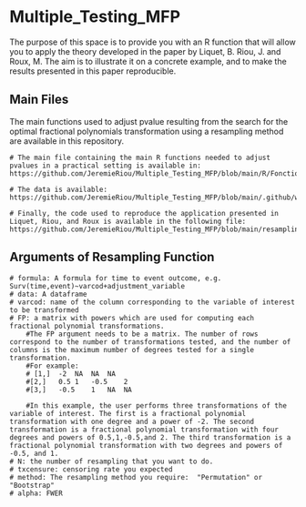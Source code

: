 # Multiple_Testing_MFP
The purpose of this space is to provide you with an R function that will allow you to apply the theory developed in the paper by Liquet, B. Riou, J. and Roux, M. The aim is to illustrate it on a concrete example, and to make the results presented in this paper reproducible.


## Main Files
The main functions used to adjust pvalue resulting from the search for the optimal fractional polynomials transformation using a resampling method are available in this repository.

    # The main file containing the main R functions needed to adjust pvalues in a practical setting is available in:
    https://github.com/JeremieRiou/Multiple_Testing_MFP/blob/main/R/Fonctions_MFP.R
    
    # The data is available:  https://github.com/JeremieRiou/Multiple_Testing_MFP/blob/main/.github/worflows/MPNmultistate(2).Rdata
    
    # Finally, the code used to reproduce the application presented in Liquet, Riou, and Roux is available in the following file:
    https://github.com/JeremieRiou/Multiple_Testing_MFP/blob/main/resampling_MFP.R 


## Arguments of Resampling Function
    # formula: A formula for time to event outcome, e.g. Surv(time,event)~varcod+adjustment_variable
    # data: A dataframe 
    # varcod: name of the column corresponding to the variable of interest to be transformed
    # FP: a matrix with powers which are used for computing each fractional polynomial transformations. 
        #The FP argument needs to be a matrix. The number of rows correspond to the number of transformations tested, and the number of columns is the maximum number of degrees tested for a single transformation.
        #For example:
        # [1,]	-2	NA	NA	NA
        #[2,]	0.5	1	-0.5	2
        #[3,]	-0.5	1	NA	NA

        #In this example, the user performs three transformations of the variable of interest. The first is a fractional polynomial transformation with one degree and a power of -2. The second transformation is a fractional polynomial transformation with four degrees and powers of 0.5,1,-0.5,and 2. The third transformation is a fractional polynomial transformation with two degrees and powers of -0.5, and 1.
    # N: the number of resampling that you want to do.
    # txcensure: censoring rate you expected
    # method: The resampling method you require:  "Permutation" or "Bootstrap"
    # alpha: FWER 
  
